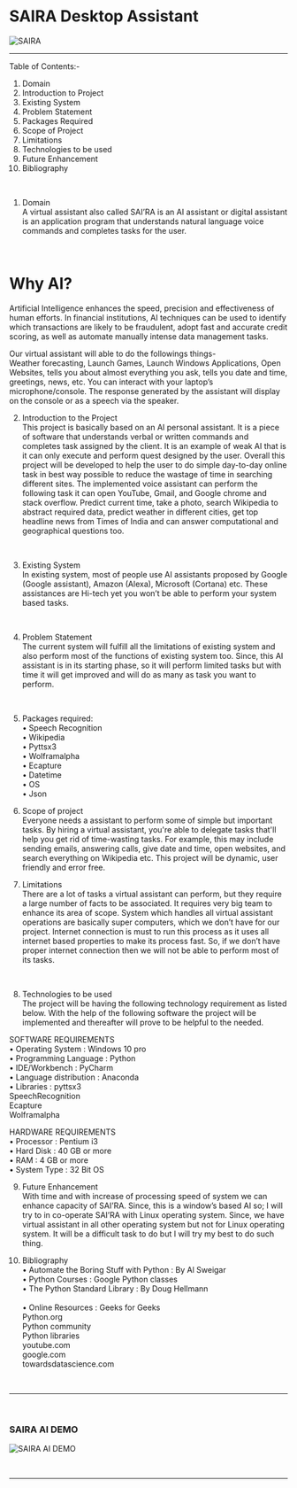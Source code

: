 # SAIRA Desktop Assistant

![SAIRA](https://github.com/anubhavv1998/SAIRA-Desktop-Assistant/blob/main/Assets/SAIRA.gif)

<hr>

Table of Contents:-

1.	Domain
2.	Introduction to Project
3.	Existing System
4.	Problem Statement
5.	Packages Required
6.	Scope of Project
7.	Limitations
8.	Technologies to be used
9.	Future Enhancement
10.	Bibliography
<br>


1.	Domain<br>
A virtual assistant also called SAI’RA is an AI assistant or digital assistant is an application program that understands natural language voice commands and completes tasks for the user. 
<br>


# Why AI?

Artificial Intelligence enhances the speed, precision and effectiveness of human efforts. In financial institutions, AI techniques can be used to identify which transactions are likely to be fraudulent, adopt fast and accurate credit scoring, as well as automate manually intense data management tasks.<br>

Our virtual assistant will able to do the followings things-<br>
Weather forecasting, Launch Games, Launch Windows Applications, Open Websites, tells you about almost everything you ask, tells you date and time, greetings, news, etc. You can interact with your laptop’s microphone/console. The response generated by the assistant will display on the console or as a speech via the speaker.
<br>


2.	Introduction to the Project<br>
This project is basically based on an AI personal assistant. It is a piece of software that understands verbal or written commands and completes task assigned by the client. It is an example of weak AI that is it can only execute and perform quest designed by the user. Overall this project will be developed to help the user to do simple day-to-day online task in best way possible to reduce the wastage of time in searching different sites. The implemented voice assistant can perform the following task it can open YouTube, Gmail, and Google chrome and stack overflow. Predict current time, take a photo, search Wikipedia to abstract required data, predict weather in different cities, get top headline news from Times of India and can answer computational and geographical questions too.
<br>


3.	Existing System<br>
In existing system, most of people use AI assistants proposed by Google (Google assistant), Amazon (Alexa), Microsoft (Cortana) etc. These assistances are Hi-tech yet you won’t be able to perform your system based tasks.   
<br>


4.	Problem Statement<br>
The current system will fulfill all the limitations of existing system and also perform most of the functions of existing system too. Since, this AI assistant is in its starting phase, so it will perform limited tasks but with time it will get improved and will do as many as task you want to perform.
<br>


5.	Packages required:<br>
•	Speech Recognition<br>
•	Wikipedia<br>
•	Pyttsx3<br>
•	Wolframalpha<br>
•	Ecapture<br>
•	Datetime<br>
•	OS<br>
•	Json<br>


6.	 Scope of project<br>
Everyone needs a assistant to perform some of simple but important tasks. By hiring a virtual assistant, you're able to delegate tasks that'll help you get rid of time-wasting tasks. For example, this may include sending emails, answering calls, give date and time, open websites, and search everything on Wikipedia etc. This project will be dynamic, user friendly and error free.<br>


7.	Limitations<br>
There are a lot of tasks a virtual assistant can perform, but they require a large number of facts to be associated. It requires very big team to enhance its area of scope. System which handles all virtual assistant operations are basically super computers, which we don’t have for our project. Internet connection is must to run this process as it uses all internet based properties to make its process fast. So, if we don’t have proper internet connection then we will not be able to perform most of its tasks.
 <br>


8.	Technologies to be used<br>
The project will be having the following technology requirement as listed below. With the help of the following software the project will be implemented and thereafter will prove to be helpful to the needed.<br>

<p>
	
SOFTWARE REQUIREMENTS<br>
•	Operating System			:		Windows 10 pro<br>
•	Programming Language	  		:		Python<br>
•	IDE/Workbench		        	:		PyCharm<br>
•	Language distribution			:		Anaconda<br>
•	Libraries				:	  	pyttsx3<br>
					                        SpeechRecognition<br>
						         	Ecapture<br>
							        Wolframalpha<br>

HARDWARE REQUIREMENTS<br>
•	Processor 				:		Pentium i3<br>
•	Hard Disk		  		:		40 GB or more<br>
•	RAM				      	:		4 GB or more<br>
•	System Type				:		32 Bit OS<br>

</p>


9.	Future Enhancement<br>
With time and with increase of processing speed of system we can enhance capacity of SAI’RA. Since, this is a window’s based AI so; I will try to in co-operate SAI’RA with Linux operating system. Since, we have virtual assistant in all other operating system but not for Linux operating system. It will be a difficult task to do but I will try my best to do such thing. <br>


10.	Bibliography<br>
•	Automate the Boring Stuff with Python	 : 		By Al Sweigar<br>
•	Python Courses			         :		Google Python classes <br>
•	The Python Standard Library	         :		By Doug Hellmann<br>		 
•	Online Resources			 :		Geeks for Geeks<br>
								Python.org<br>
								Python community<br>
								Python libraries<br>
								youtube.com<br>
								google.com<br>
								towardsdatascience.com<br>
<br>
<hr>
<br>

### SAIRA AI DEMO<br>
<p align="center">
	
![SAIRA AI DEMO](https://github.com/anubhavv1998/SAIRA-Desktop-Assistant/blob/main/Assets/SAIRA%20Demo.gif)

</p>
<br>
<hr>
